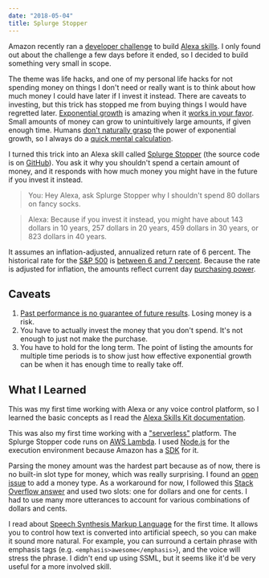 ```yaml
---
date: "2018-05-04"
title: Splurge Stopper
---
```


Amazon recently ran a [developer challenge](https://alexalifehacks.devpost.com)
to build [Alexa skills](https://en.wikipedia.org/wiki/Amazon_Alexa). I only
found out about the challenge a few days before it ended, so I decided to build
something very small in scope.

The theme was life hacks, and one of my personal life hacks for not spending
money on things I don't need or really want is to think about how much money I
could have later if I invest it instead. There are caveats to investing, but
this trick has stopped me from buying things I would have regretted later.
[Exponential growth](https://en.wikipedia.org/wiki/Exponential_growth) is
amazing when it [works in your
favor](https://en.wikipedia.org/wiki/Compound_interest). Small amounts of money
can grow to unintuitively large amounts, if given enough time. Humans [don't
naturally grasp](https://www.youtube.com/watch?v=9znsuCphHUU) the power of
exponential growth, so I always do a [quick mental
calculation](https://en.wikipedia.org/wiki/Rule_of_72).

I turned this trick into an Alexa skill called [Splurge
Stopper](https://amazon.com/gp/product/B07CSRNT9R) (the source code is on
[GitHub](https://github.com/dguo/splurge-stopper)). You ask it why you
shouldn't spend a certain amount of money, and it responds with how much money
you might have in the future if you invest it instead.

> You: Hey Alexa, ask Splurge Stopper why I shouldn't spend 80 dollars on fancy
> socks.

> Alexa: Because if you invest it instead, you might have about 143 dollars in
> 10 years, 257 dollars in 20 years, 459 dollars in 30 years, or 823 dollars in
> 40 years.

It assumes an inflation-adjusted, annualized return rate of 6 percent. The
historical rate for the [S&P
500](https://en.wikipedia.org/wiki/S%26P_500_Index) is [between 6 and 7
percent](http://moneychimp.com/features/market_cagr.htm). Because the rate is
adjusted for inflation, the amounts reflect current day [purchasing
power](https://en.wikipedia.org/wiki/Purchasing_power).

## Caveats
1. [Past performance is no guarantee of future
results](https://www.thebalance.com/past-performance-is-no-guarantee-of-future-results-357862).
Losing money is a risk.
2. You have to actually invest the money that you don't spend. It's not enough
to just not make the purchase.
3. You have to hold for the long term. The point of listing the amounts for
multiple time periods is to show just how effective exponential growth can be
when it has enough time to really take off.

## What I Learned
This was my first time working with Alexa or any voice control platform, so I
learned the basic concepts as I read the [Alexa Skills Kit
documentation](https://developer.amazon.com/docs/ask-overviews/build-skills-with-the-alexa-skills-kit.html).

This was also my first time working with a
["serverless"](https://en.wikipedia.org/wiki/Serverless_computing) platform.
The Splurge Stopper code runs on [AWS Lambda](https://aws.amazon.com/lambda/).
I used [Node.js](https://nodejs.org/) for the execution environment because
Amazon has a [SDK](https://github.com/alexa/alexa-skills-kit-sdk-for-nodejs)
for it.

Parsing the money amount was the hardest part because as of now, there is no
built-in slot type for money, which was really surprising. I found an [open
issue](https://alexa.uservoice.com/forums/906892-alexa-skills-developer-voice-and-vote/suggestions/32402266-money-type)
to add a money type. As a workaround for now, I followed this [Stack Overflow
answer](https://stackoverflow.com/a/42278120/1481479) and used two slots: one
for dollars and one for cents. I had to use many more utterances to account for
various combinations of dollars and cents.

I read about [Speech Synthesis Markup
Language](https://en.wikipedia.org/wiki/Speech_Synthesis_Markup_Language) for
the first time. It allows you to control how text is converted into artificial
speech, so you can make it sound more natural. For example, you can surround a
certain phrase with emphasis tags (e.g. `<emphasis>awesome</emphasis>`), and
the voice will stress the phrase. I didn't end up using SSML, but it seems like
it'd be very useful for a more involved skill.

